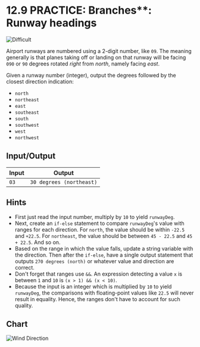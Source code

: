 # 12.9 PRACTICE: Branches**: Runway headings
![Difficult]

Airport runways are numbered using a 2-digit number, like `09`.
The meaning generally is that planes taking off or landing on that runway
will be facing `090` or `90` degrees rotated _right_ from _north_,
namely facing _east_.

Given a runway number (integer),
output the degrees followed by the closest direction indication:
* `north`
* `northeast`
* `east`
* `southeast`
* `south`
* `southwest`
* `west`
* `northwest`

## Input/Output
Input | Output
--- | ---
`03` | `30 degrees (northeast)`

## Hints
* First just read the input number, multiply by `10` to yield `runwayDeg`.
* Next, create an `if-else` statement to compare `runwayDeg`'s value with ranges for each direction.
For `north`, the value should be within `-22.5` and `+22.5`.
For `northeast`, the value should be between `45 - 22.5` and `45 + 22.5`.
And so on.
* Based on the range in which the value falls,
update a string variable with the direction.
Then after the `if-else`, have a single output statement that outputs
`270 degrees (north)` or whatever value and direction are correct.
* Don't forget that ranges use `&&`.
An expression detecting a value `x` is between `1` and `10` is `(x > 1) && (x < 10)`.
* Because the input is an integer which is multiplied by `10` to yield `runwayDeg`,
the comparisons with floating-point values like `22.5` will never result in equality.
Hence, the ranges don't have to account for such quality.

## Chart
![Wind Direction](https://cdn.windfinder.com/prod/images/assets_png/wind_directions.87be5a1e.png)

[Difficult]: https://flat.badgen.net/badge/Difficult/★★☆☆/yellow